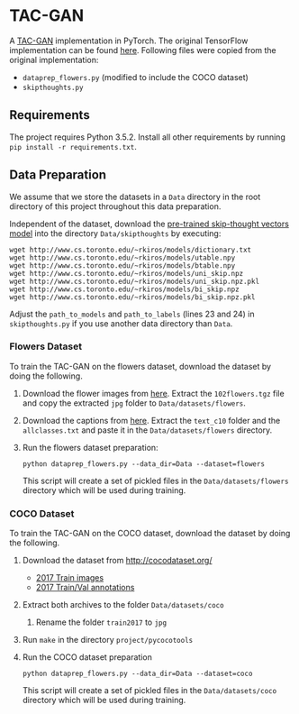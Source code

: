 # TAC-GAN

A [TAC-GAN](https://arxiv.org/abs/1703.06412) implementation in PyTorch. The original TensorFlow implementation can be found [here](https://github.com/dashayushman/TAC-GAN).
Following files were copied from the original implementation:

 - `dataprep_flowers.py` (modified to include the COCO dataset)
 - `skipthoughts.py`

## Requirements
The project requires Python 3.5.2. 
Install all other requirements by running `pip install -r requirements.txt`.

## Data Preparation
We assume that we store the datasets in a `Data` directory in the root directory of this project throughout this data preparation.

Independent of the dataset, download the [pre-trained skip-thought vectors model](https://github.com/ryankiros/skip-thoughts#getting-started) 
into the directory `Data/skipthoughts` by executing:
    
    wget http://www.cs.toronto.edu/~rkiros/models/dictionary.txt
    wget http://www.cs.toronto.edu/~rkiros/models/utable.npy
    wget http://www.cs.toronto.edu/~rkiros/models/btable.npy
    wget http://www.cs.toronto.edu/~rkiros/models/uni_skip.npz
    wget http://www.cs.toronto.edu/~rkiros/models/uni_skip.npz.pkl
    wget http://www.cs.toronto.edu/~rkiros/models/bi_skip.npz
    wget http://www.cs.toronto.edu/~rkiros/models/bi_skip.npz.pkl
    
Adjust the `path_to_models` and `path_to_labels` (lines 23 and 24) in `skipthoughts.py` if you use another data directory than `Data`.

### Flowers Dataset
To train the TAC-GAN on the flowers dataset, download the dataset by
doing the following.

1. Download the flower images from
[here](http://www.robots.ox.ac.uk/~vgg/data/flowers/102/102flowers.tgz).
Extract the `102flowers.tgz` file and copy the extracted `jpg` folder
 to `Data/datasets/flowers`.

2. Download the captions from
[here](https://drive.google.com/file/d/0B0ywwgffWnLLcms2WWJQRFNSWXM/).
Extract the `text_c10` folder and the `allclasses.txt` and paste it in the `Data/datasets/flowers` directory.

4. Run the flowers dataset preparation:
    
    ```
    python dataprep_flowers.py --data_dir=Data --dataset=flowers
    ```

    This script will create a set of pickled files in the `Data/datasets/flowers` directory which
    will be used during training.

### COCO Dataset
To train the TAC-GAN on the COCO dataset, download the dataset by
doing the following.

 1. Download the dataset from http://cocodataset.org/
     - [2017 Train images](http://images.cocodataset.org/zips/train2017.zip)
     - [2017 Train/Val annotations](http://images.cocodataset.org/annotations/annotations_trainval2017.zip)
 2. Extract both archives to the folder `Data/datasets/coco`
    
    1. Rename the folder `train2017` to `jpg`
 3. Run `make` in the directory `project/pycocotools`
 4. Run the COCO dataset preparation
    
    ```
    python dataprep_flowers.py --data_dir=Data --dataset=coco
    ```
    
    This script will create a set of pickled files in the `Data/datasets/coco` directory which
    will be used during training.